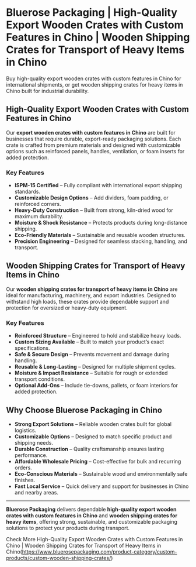 # Bluerose Packaging | High-Quality Export Wooden Crates with Custom Features in Chino | Wooden Shipping Crates for Transport of Heavy Items in Chino

Buy high-quality export wooden crates with custom features in Chino for international shipments, or get wooden shipping crates for heavy items in Chino built for industrial durability.

## High-Quality Export Wooden Crates with Custom Features in Chino

Our **export wooden crates with custom features in Chino** are built for businesses that require durable, export-ready packaging solutions. Each crate is crafted from premium materials and designed with customizable options such as reinforced panels, handles, ventilation, or foam inserts for added protection.

### Key Features

- **ISPM-15 Certified** – Fully compliant with international export shipping standards.  
- **Customizable Design Options** – Add dividers, foam padding, or reinforced corners.  
- **Heavy-Duty Construction** – Built from strong, kiln-dried wood for maximum durability.  
- **Moisture & Shock Resistance** – Protects products during long-distance shipping.  
- **Eco-Friendly Materials** – Sustainable and reusable wooden structures.  
- **Precision Engineering** – Designed for seamless stacking, handling, and transport.  

## Wooden Shipping Crates for Transport of Heavy Items in Chino

Our **wooden shipping crates for transport of heavy items in Chino** are ideal for manufacturing, machinery, and export industries. Designed to withstand high loads, these crates provide dependable support and protection for oversized or heavy-duty equipment.

### Key Features

- **Reinforced Structure** – Engineered to hold and stabilize heavy loads.  
- **Custom Sizing Available** – Built to match your product’s exact specifications.  
- **Safe & Secure Design** – Prevents movement and damage during handling.  
- **Reusable & Long-Lasting** – Designed for multiple shipment cycles.  
- **Moisture & Impact Resistance** – Suitable for rough or extended transport conditions.  
- **Optional Add-Ons** – Include tie-downs, pallets, or foam interiors for added protection.  

## Why Choose Bluerose Packaging in Chino

- **Strong Export Solutions** – Reliable wooden crates built for global logistics.  
- **Customizable Options** – Designed to match specific product and shipping needs.  
- **Durable Construction** – Quality craftsmanship ensures lasting performance.  
- **Affordable Wholesale Pricing** – Cost-effective for bulk and recurring orders.  
- **Eco-Conscious Materials** – Sustainable wood and environmentally safe finishes.  
- **Fast Local Service** – Quick delivery and support for businesses in Chino and nearby areas.  

---

**Bluerose Packaging** delivers dependable **high-quality export wooden crates with custom features in Chino** and **wooden shipping crates for heavy items**, offering strong, sustainable, and customizable packaging solutions to protect your products during transport.

Check More High-Quality Export Wooden Crates with Custom Features in Chino | Wooden Shipping Crates for Transport of Heavy Items in Chino(https://www.bluerosepackaging.com/product-category/custom-products/custom-wooden-shipping-crates/)

